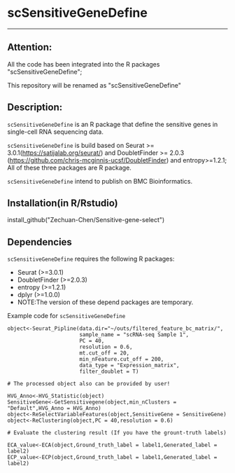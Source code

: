 ﻿# scSensitiveGeneDefine

---
## **Attention:** 
All the code has been integrated into the R packages "scSensitiveGeneDefine";

This repository will be renamed as "scSensitiveGeneDefine"

## Description:
`scSensitiveGeneDefine` is an R package that define the sensitive genes in single-cell RNA sequencing data.

`scSensitiveGeneDefine` is build based on Seurat >= 3.0.1(https://satijalab.org/seurat/) and DoubletFinder >= 2.0.3 (https://github.com/chris-mcginnis-ucsf/DoubletFinder) and entropy>=1.2.1; All of these three packages are R package.

`scSensitiveGeneDefine` intend to publish on BMC Bioinformatics.

## Installation(in R/Rstudio)
install_github("Zechuan-Chen/Sensitive-gene-select")

## Dependencies
`scSensitiveGeneDefine` requires the following R packages:

 - Seurat (>=3.0.1)
 - DoubletFinder (>=2.0.3)
 - entropy (>=1.2.1)
 - dplyr (>=1.0.0)
 - NOTE:The version of these depend packages are temporary.

Example code for `scSensitiveGeneDefine`
```
object<-Seurat_Pipline(data.dir="~/outs/filtered_feature_bc_matrix/",
                       sample_name = "scRNA-seq Sample 1",
                       PC = 40,
                       resolution = 0.6,
                       mt.cut_off = 20,
                       min_nFeature.cut_off = 200,
                       data_type = "Expression_matrix",
                       filter_doublet = T)
                       
# The processed object also can be provided by user!

HVG_Anno<-HVG_Statistic(object)
SensitiveGene<-GetSensitivegene(object,min_nClusters = "Default",HVG_Anno = HVG_Anno)
object<-ReSelectVariableFeatures(object,SensitiveGene = SensitiveGene)
object<-ReClustering(object,PC = 40,resolution = 0.6)

# Evaluate the clustering result (If you have the grount-truth labels)

ECA_value<-ECA(object,Ground_truth_label = label1,Generated_label = label2)
ECP_value<-ECP(object,Ground_truth_label = label1,Generated_label = label2)
```





